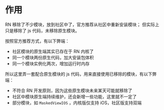 # 作用

RN 移除了不少模块，放到社区中了，官方推荐从社区中重新安装模块；
但实际上只是移除了 js 代码，未移除原生模块。

按照官方推荐方式，有以下弊端：

- 社区模块的原生端其实已存在于 RN 内核了
- 同一个模块两份原生代码，加大安装包体积
- 同一个模块实例化两次，增加运行时内存


所以这里弄一套配合原生模块的 js 代码，用来直接使用已移除的模块，有以下弊端：

- 不符合 RN 开发原则，因为这些原生模块未来某天可能就移除了
- 社区中模块原生端持续维护，还会新增一些功能，这里就不一定了
- 部分模块，如 `MaskedViewIOS` ，内核版仅支持 iOS，社区版支持双端



